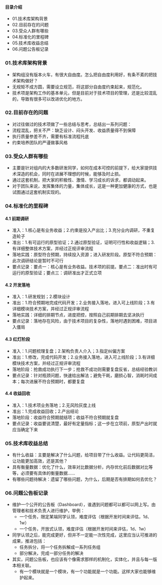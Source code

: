 #### 目录介绍
- 01.技术库架构背景
- 02.目前存在的问题
- 03.受众人群有哪些
- 04.标准化的⾥程碑
- 05.技术库收益总结
- 06.问题公告板记录


### 01.技术库架构背景
- 架构组没有版本⽕⻋，有很⼤⾃由度。怎么把⾃由度利⽤好，有条不紊的把技术架构做好？
- ⽆规矩不成⽅圆，需要设⽴规范，将这部分⾃由度约束起来，规范化。
- 技术项是架构⼯作的基本单元，但是⽬前对于技术项⽬的管理，还是⽐较混乱的，导致有很多可以改进优化的地⽅。



### 02.目前存在的问题
- 对过往做过的技术项做了⼀些总结与思考，总结出⼀系列问题：
- 流程混乱，把关不严：缺乏设计、闷头开发、收益质量得不到保障
- 执⾏质量参差不⻬，需要有标准流程托底
- 约束培养团队的严谨做事⻛格



### 03.受众人群有哪些
- 主要是针对组内的⼤多数研发同学，如何在成本可控的前提下，给⼤家提供技术深造的机会，同时在进展不理想的时候，能够及时⽌损。
- 通过这套机制，把⼤家的积极性、激情、学习成⻓的诉求，都调动起来。
- 对于团队来说，发挥集体的⼒量，集体成⻓，这是⼀种更加健康的⽅式，也是试图通过这套机制实现的。


### 04.标准化的⾥程碑
#### 4.1 前期调研
- 准入：1.核⼼是有业务收益；2.约束是投⼊产出⽐；3.充分业内调研，不重复造轮⼦
- 准出：1.有可运⾏的原型验证；2.通过原型验证，证明可⾏性和收益逻辑；3.有详细整体技术⽅案，并经过正规评审流程
- 落地实践：原型符合预期，持续投⼊资源；进⼊研发阶段。原型不符合预期：此次调研结论是暂时不可⾏
- 要点记录：要点⼀：核⼼是有业务收益。技术项的前提。要点⼆：准出时有可运⾏的原型验证；要点三：调研准出才正式⽴项


#### 4.2 开发落地
- 准入：1.研发规划；2.模块设计
- 准出：1.符合预期地完成代码开发；2.业务接⼊落地，进⼊可上线阶段；3.有详细模块技术⽅案，并经过正规评审流程
- 落地实践：详细的排期节点，进度把控，按照自己前期排期去坚决执行
- 要点记录：落地存在风险，由于技术项⽬的复杂性，落地时遇到困难，项⽬进⼊僵局


#### 4.3 红灯阶段
- 准入：1.问题梳理复盘；2.架构负责⼈介⼊；3.指定纠偏⽅案
- 准出：1.修改，完成代码开发；2.业务接⼊落地，进⼊可上线阶段；3.有详细模块技术⽅案，并经过正规评审流程
- 落地阶段：抢救成功执行下一步；抢救不成功则需要复盘反省，总结经验教训
- 要点记录：针对瓶颈问题，快速给出解法；避免⼲耗，磨损⼼智，消耗时间成本；每次进展不符合预期时，都要复盘



#### 4.4 收益回收
- 准入：1.技术项业务落地；2.⽆⻛险灰度上线
- 准出：1.完成收益回收；2.产出结论
- 落地阶段：收益符合预期就结项；收益不符合预期就复盘
- 要点记录：收益要说清楚，最好有定量指标；这⼀步在⽴项前，原型产出时就应当确定下来


### 05.技术库收益总结
- 有什么收益：主要是解决了什么问题，给项目带了什么收益。让代码更简洁，让功能更加高效，还是其他？
- 具有衡量数据：优化了什么，效率对比数据分析，内存优化前后数据对比等等，必须要有具体的衡量数据……
- 有哪些问题待解决：遗留了哪些问题，为什么，后期是否有排期如何去优化？


### 06.问题公告板记录
- 维护⼀个公开的公告板（Dashboard），谁遇到问题都可以都可以⽹上写。由管理者和技术负责⼈进⾏维护，举例：
    - ⼀个任务，限定某端同学认领，难度评估（根据开发时间来评估，1d、1w）
    - ⼀个任务，开放式认领，难度评估（根据开发时间来评估，1d、1w）
- 同学认领之后，能完成更好，但并不⼀定能⼀次性完成，这⾥应当认可推进的成果，推进包括：
    - 任务拆分，将⼀个任务拆解成⼀系列任务组
    - 部分解决，完成⼀部分任务的解决
- 其实，问题公告板，也应该有个像需求那样的机制化，实体化，并且与每一版本相关联。
    - 有⼀个模块就是⼀个模块，有⼀个功能就是⼀个功能。这样⼤家也能够维护起来。







